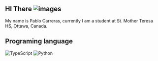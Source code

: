 
## HI There ![images](https://github.com/user-attachments/assets/ac3ebec2-8353-419e-ad6e-02d06e6ef7a3)


My name is Pablo Carreras, currently I am a student at St. Mother Teresa HS, Ottawa, Canada.

## Programing language 
![TypeScript](https://img.shields.io/badge/typescript-%23007ACC.svg?style=for-the-badge&logo=typescript&logoColor=white)
![Python](https://img.shields.io/badge/python-3670A0?style=for-the-badge&logo=python&logoColor=ffdd54)
